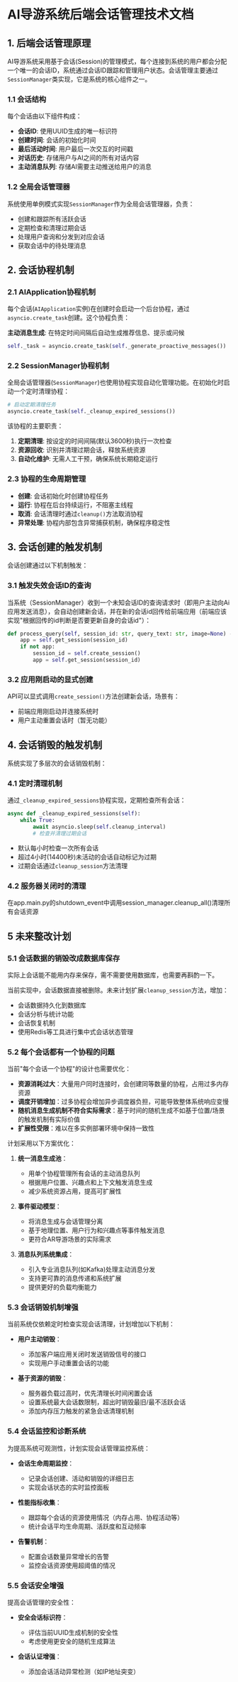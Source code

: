 # AI导游系统后端会话管理技术文档

## 1. 后端会话管理原理

AI导游系统采用基于会话(Session)的管理模式，每个连接到系统的用户都会分配一个唯一的会话ID，系统通过会话ID跟踪和管理用户状态。会话管理主要通过`SessionManager`类实现，它是系统的核心组件之一。

### 1.1 会话结构

每个会话由以下组件构成：
- **会话ID**: 使用UUID生成的唯一标识符
- **创建时间**: 会话的初始化时间
- **最后活动时间**: 用户最后一次交互的时间戳
- **对话历史**: 存储用户与AI之间的所有对话内容
- **主动消息队列**: 存储AI需要主动推送给用户的消息

### 1.2 全局会话管理器

系统使用单例模式实现`SessionManager`作为全局会话管理器，负责：
- 创建和跟踪所有活跃会话
- 定期检查和清理过期会话
- 处理用户查询和分发到对应会话
- 获取会话中的待处理消息

## 2. 会话协程机制

### 2.1 AIApplication协程机制

每个会话(`AIApplication`实例)在创建时会启动一个后台协程，通过`asyncio.create_task`创建。这个协程负责：

 **主动消息生成**: 在特定时间间隔后自动生成推荐信息、提示或问候

```python
self._task = asyncio.create_task(self._generate_proactive_messages())
```

### 2.2 SessionManager协程机制

全局会话管理器(`SessionManager`)也使用协程实现自动化管理功能。在初始化时启动一个定时清理协程：

```python
# 启动定期清理任务
asyncio.create_task(self._cleanup_expired_sessions())
```

该协程的主要职责：
1. **定期清理**: 按设定的时间间隔(默认3600秒)执行一次检查
2. **资源回收**: 识别并清理过期会话，释放系统资源
3. **自动化维护**: 无需人工干预，确保系统长期稳定运行

### 2.3 协程的生命周期管理

- **创建**: 会话初始化时创建协程任务
- **运行**: 协程在后台持续运行，不阻塞主线程
- **取消**: 会话清理时通过`cleanup()`方法取消协程
- **异常处理**: 协程内部包含异常捕获机制，确保程序稳定性

## 3. 会话创建的触发机制

会话创建通过以下机制触发：

### 3.1 触发失效会话ID的查询

当系统（SessionManager）收到一个未知会话ID的查询请求时（即用户主动向Ai应用发送消息），会自动创建新会话，并在新的会话id回传给前端应用（前端应该实现"根据回传的id判断是否要更新自身的会话id"）：

```python
def process_query(self, session_id: str, query_text: str, image=None) -> Dict:
    app = self.get_session(session_id)
    if not app:
        session_id = self.create_session()
        app = self.get_session(session_id)
```

### 3.2 应用刚启动的显式创建

API可以显式调用`create_session()`方法创建新会话，场景有：
- 前端应用刚启动并连接系统时
- 用户主动重置会话时（暂无功能）


## 4. 会话销毁的触发机制

系统实现了多层次的会话销毁机制：

### 4.1 定时清理机制

通过`_cleanup_expired_sessions`协程实现，定期检查所有会话：

```python
async def _cleanup_expired_sessions(self):
    while True:
        await asyncio.sleep(self.cleanup_interval)
        # 检查并清理过期会话
```

- 默认每小时检查一次所有会话
- 超过4小时(14400秒)未活动的会话自动标记为过期
- 过期会话通过`cleanup_session`方法清理


### 4.2 服务器关闭时的清理

在app.main.py的shutdown_event中调用session_manager.cleanup_all()清理所有会话资源

## 5 未来整改计划

### 5.1 会话数据的销毁改成数据库保存

实际上会话能不能用内存来保存，需不需要使用数据库，也需要再斟酌一下。

当前实现中，会话数据直接被删除。未来计划扩展`cleanup_session`方法，增加：
- 会话数据持久化到数据库
- 会话分析与统计功能
- 会话恢复机制 
- 使用Redis等工具进行集中式会话状态管理


### 5.2 每个会话都有一个协程的问题

当前"每个会话一个协程"的设计也需要优化：

- **资源消耗过大**：大量用户同时连接时，会创建同等数量的协程，占用过多内存资源
- **调度开销增加**：过多协程会增加异步调度器负担，可能导致整体系统响应变慢
- **随机消息生成机制不符合实际需求**：基于时间的随机生成不如基于位置/场景的触发机制有实际价值
- **扩展性受限**：难以在多实例部署环境中保持一致性

计划采用以下方案优化：

1. **统一消息生成池**：
   - 用单个协程管理所有会话的主动消息队列
   - 根据用户位置、兴趣点和上下文触发消息生成
   - 减少系统资源占用，提高可扩展性

2. **事件驱动模型**：
   - 将消息生成与会话管理分离
   - 基于地理位置、用户行为和兴趣点等事件触发消息
   - 更符合AR导游场景的实际需求

3. **消息队列系统集成**：
   - 引入专业消息队列(如Kafka)处理主动消息分发
   - 支持更可靠的消息传递和系统扩展
   - 提供更好的负载均衡能力

### 5.3 会话销毁机制增强

当前系统仅依赖定时检查实现会话清理，计划增加以下机制：

- **用户主动销毁**：
  - 添加客户端应用关闭时发送销毁信号的接口
  - 实现用户手动重置会话的功能

- **基于资源的销毁**：
  - 服务器负载过高时，优先清理长时间闲置会话
  - 设置系统最大会话数限制，超出时销毁最旧/最不活跃会话
  - 添加内存压力触发的紧急会话清理机制

### 5.4 会话监控和诊断系统

为提高系统可观测性，计划实现会话管理监控系统：

- **会话生命周期监控**：
  - 记录会话创建、活动和销毁的详细日志
  - 实现会话状态的实时监控面板

- **性能指标收集**：
  - 跟踪每个会话的资源使用情况（内存占用、协程活动等）
  - 统计会话平均生命周期、活跃度和互动频率

- **告警机制**：
  - 配置会话数量异常增长的告警
  - 监控会话资源使用超阈值的情况

### 5.5 会话安全增强

提高会话管理的安全性：

- **安全会话标识符**：
  - 评估当前UUID生成机制的安全性
  - 考虑使用更安全的随机生成算法

- **会话认证增强**：
  - 添加会话活动异常检测（如IP地址突变）
